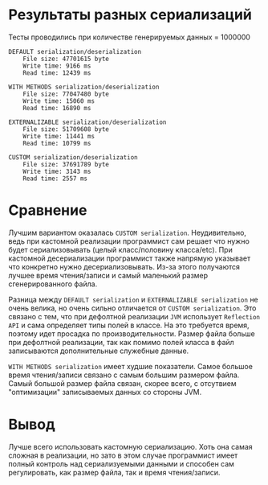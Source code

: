 # Результаты разных сериализаций
Тесты проводились при количестве генерируемых данных = 1000000
```
DEFAULT serialization/deserialization
	File size: 47701615 byte
	Write time: 9166 ms
	Read time: 12439 ms

WITH METHODS serialization/deserialization
	File size: 77047480 byte
	Write time: 15060 ms
	Read time: 16890 ms

EXTERNALIZABLE serialization/deserialization
	File size: 51709608 byte
	Write time: 11441 ms
	Read time: 10799 ms

CUSTOM serialization/deserialization
	File size: 37691789 byte
	Write time: 3143 ms
	Read time: 2557 ms
```

# Сравнение
Лучшим вариантом оказалась `CUSTOM serialization`. Неудивительно, ведь при кастомной реализации программист сам решает
что нужно будет сериализовывать (целый класс/половину класса/etc). При кастомной десериализации программист также 
напрямую указывает что конкретно нужно десериализовывать. Из-за этого получаются лучшее время чтения/записи
и самый маленький размер сгенерированного файла.

Разница между `DEFAULT serialization` и `EXTERNALIZABLE serialization` не очень велика, но очень сильно отличается 
от `CUSTOM serialization`. Это связано с тем, что при дефолтной реализации `JVM` использует `Reflection API` и сама
определяет типы полей в классе. На это требуется время, поэтому идет просадка по производительности. Размер файла больше
при дефолтной реализации, так как помимо полей класса в файл записываются дополнительные служебные данные.

`WITH METHODS serialization` имеет худшие показатели. Самое большое время чтения/записи связано с самым большим размером файла.
Самый большой размер файла связан, скорее всего, с отсутвием "оптимизации" записываемых данных со стороны JVM.

# Вывод
Лучше всего использовать кастомную сериализацию. Хоть она самая сложная в реализации, но зато в этом случае программист 
имеет полный контроль над сериализуемыми данными и способен сам регулировать, как размер файла, так и время чтения/записи.